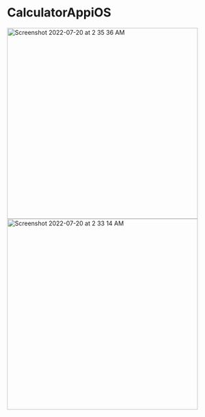 # CalculatorAppiOS


<img width="446" alt="Screenshot 2022-07-20 at 2 35 36 AM" src="https://user-images.githubusercontent.com/73903627/179848327-d6fcf355-9f4b-4d85-9cfc-624e3d14289d.png">

<img width="446" alt="Screenshot 2022-07-20 at 2 33 14 AM" src="https://user-images.githubusercontent.com/73903627/179848115-f93c4dc0-b8e8-4d79-903c-df0b3deac707.png">


